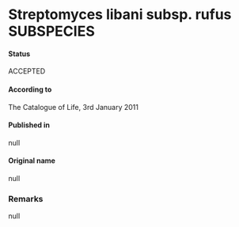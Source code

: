 # Streptomyces libani subsp. rufus SUBSPECIES

#### Status
ACCEPTED

#### According to
The Catalogue of Life, 3rd January 2011

#### Published in
null

#### Original name
null

### Remarks
null